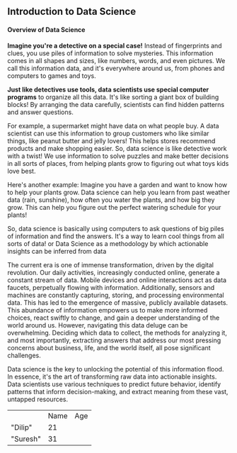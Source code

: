 ## Introduction to Data Science

#### Overview of Data Science

<p><b>Imagine you're a detective on a special case!</b> Instead of fingerprints and clues, you use piles of information to solve mysteries. This information comes in all shapes and sizes, like numbers, words, and even pictures. We call this information data, and it's everywhere around us, from phones and computers to games and toys.</p>

<p><b>Just like detectives use tools, data scientists use special computer programs</b> to organize all this data. It's like sorting a giant box of building blocks! By arranging the data carefully, scientists can find hidden patterns and answer questions.</p>

<p>For example, a supermarket might have data on what people buy. A data scientist can use this information to group customers who like similar things, like peanut butter and jelly lovers! This helps stores recommend products and make shopping easier.
So, data science is like detective work with a twist! We use information to solve puzzles and make better decisions in all sorts of places, from helping plants grow to figuring out what toys kids love best.</p>

</p>Here's another example: Imagine you have a garden and want to know how to help your plants grow. Data science can help you learn from past weather data (rain, sunshine), how often you water the plants, and how big they grow. This can help you figure out the perfect watering schedule for your plants!</p>

</p>So, data science is basically using computers to ask questions of big piles of information and find the answers. It's a way to learn cool things from all sorts of data! or  Data Science as a methodology by which actionable insights can be inferred from data</p>


<p>The current era is one of immense transformation, driven by the digital revolution. Our daily activities, increasingly conducted online, generate a constant stream of data. Mobile devices and online interactions act as data faucets, perpetually flowing with information. Additionally, sensors and machines are constantly capturing, storing, and processing environmental data. This has led to the emergence of massive, publicly available datasets.
This abundance of information empowers us to make more informed choices, react swiftly to change, and gain a deeper understanding of the world around us. However, navigating this data deluge can be overwhelming. Deciding which data to collect, the methods for analyzing it, and most importantly, extracting answers that address our most pressing concerns about business, life, and the world itself, all pose significant challenges. </p>

<p>Data science is the key to unlocking the potential of this information flood. In essence, it's the art of transforming raw data into actionable insights. Data scientists use various techniques to predict future behavior, identify patterns that inform decision-making, and extract meaning from these vast, untapped resources.</p>

<html> 
    <table>
    <th>
        <td>Name</td>
        <td>Age</td>
    </th>
    <tr>
        <td>"Dilip"</td>
        <td>21</td>
    </tr>
     <tr>
        <td>"Suresh"</td>
        <td>31</td>
    </tr>
    </table>
</html>
